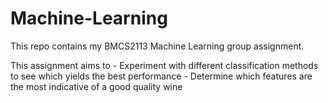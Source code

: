 # Machine-Learning
This repo contains my BMCS2113 Machine Learning group assignment.

  This assignment aims to
    - Experiment with different classification methods to see which yields the best performance
    - Determine which features are the most indicative of a good quality wine
